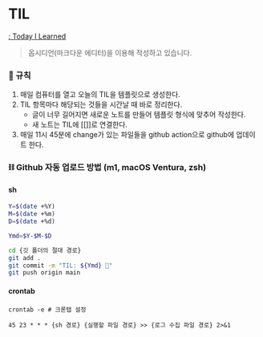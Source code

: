 # TIL
[: Today I Learned](https://github.com/yebin-choi/TodayILearned)
>옵시디언(마크다운 에디터)을 이용해 작성하고 있습니다.
### 📍 규칙
1. 매일 컴퓨터를 열고 오늘의 TIL을 템플릿으로 생성한다.
2. TIL 항목마다 해당되는 것들을 시간날 때 바로 정리한다.
	- 글이 너무 길어지면 새로운 노트를 만들어 템플릿 형식에 맞추어 작성한다.
	- 새 노트는 TIL에 [[]]로 연결한다.
3. 매일 11시 45분에 change가 있는 파일들을  github action으로 github에 업데이트 한다.
### ⛓ Github 자동 업로드 방법 (m1, macOS Ventura, zsh)
#### sh
```sh
Y=$(date +%Y)
M=$(date +%m)
D=$(date +%d)

Ymd=$Y-$M-$D

cd {깃 폴더의 절대 경로}
git add .
git commit -m "TIL: ${Ymd} 🌱"
git push origin main
```
#### crontab 
```cron
crontab -e # 크론탭 설정

45 23 * * * {sh 경로} {실행할 파일 경로} >> {로그 수집 파일 경로} 2>&1
```